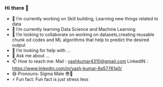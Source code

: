 ### Hi there 👋
- 🔭 I’m currently working on Skill building, Learning new things related to data
- 🌱 I’m currently learning Data Science and Machine Learning
- 👯 I’m looking to collaborate on working on datasets,creating reusable chunk od codes and ML algorithms that help to predict the desired output
- 🤔 I’m looking for help with ...
- 💬 Ask me about ...
- 📫 How to reach me: Mail : yashkumar4310@gmail.com LinkedIN : https://www.linkedin.com/in/yash-kumar-6a57761a0/
- 😄 Pronouns: Sigma Male 😎🚩
- ⚡ Fun fact: Fun fact is just stress less 

<!--
**IYashCanCode/IYashCanCode** is a ✨ _special_ ✨ repository because its `README.md` (this file) appears on your GitHub profile.

Here are some ideas to get you started:


-->
